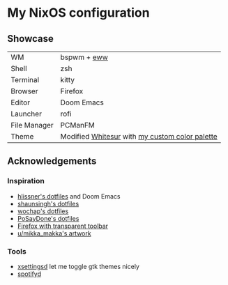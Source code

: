 # My NixOS configuration

## Showcase

|              |                                                                                                                                                 |
| ------------ | ----------------------------------------------------------------------------------------------------------------------------------------------- |
| WM           | bspwm + [eww](https://github.com/elkowar/eww)                                                                                                   |
| Shell        | zsh                                                                                                                                             |
| Terminal     | kitty                                                                                                                                           |
| Browser      | Firefox                                                                                                                                         |
| Editor       | Doom Emacs                                                                                                                                      |
| Launcher     | rofi                                                                                                                                            |
| File Manager | PCManFM                                                                                                                                         |
| Theme        | Modified [Whitesur](https://github.com/vinceliuice/WhiteSur-gtk-theme) with [my custom color palette](https://github.com/EzequielRamis/palette) |

## Acknowledgements

### Inspiration

- [hlissner's dotfiles](https://github.com/hlissner/dotfiles) and Doom Emacs
- [shaunsingh's dotfiles](https://github.com/shaunsingh/nix-darwin-dotfiles)
- [wochap's dotfiles](https://github.com/wochap/nix-config)
- [PoSayDone's dotfiles](https://github.com/PoSayDone/.dotfiles_new)
- [Firefox with transparent toolbar](https://github.com/QNetITQ/WaveFox)
- [u/mikka_makka's artwork](https://www.reddit.com/r/NixOS/comments/wwjqz3/nixos_wallpapers_and_visual_identity/)

### Tools

- [xsettingsd](https://github.com/derat/xsettingsd) let me toggle gtk themes nicely
- [spotifyd](https://github.com/Spotifyd/spotifyd)
